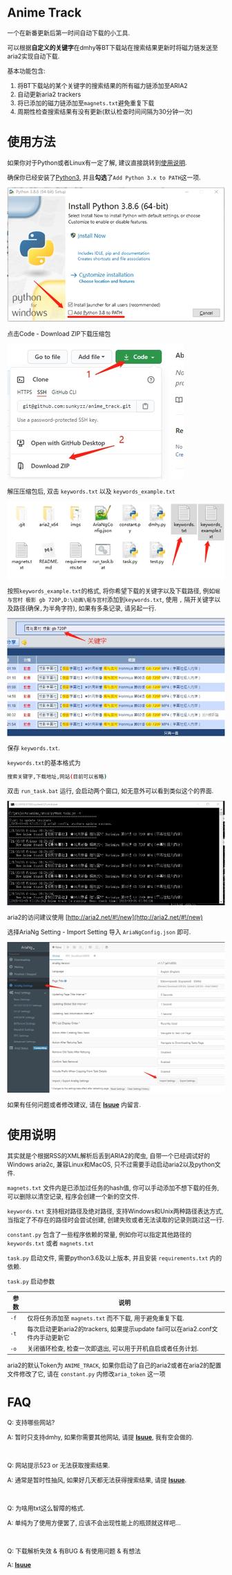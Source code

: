 # Anime Track

一个在新番更新后第一时间自动下载的小工具.

可以根据**自定义的关键字**在dmhy等BT下载站在搜索结果更新时将磁力链发送至aria2实现自动下载.

基本功能包含:

1. 将BT下载站的某个关键字的搜索结果的所有磁力链添加至ARIA2
2. 自动更新aria2 trackers
3. 将已添加的磁力链添加至`magnets.txt`避免重复下载
4. 周期性检查搜索结果有没有更新(默认检查时间间隔为30分钟一次)

# 使用方法

如果你对于Python或者Linux有一定了解, 建议直接跳转到[使用说明](#使用说明).

确保你已经安装了[Python3](https://www.python.org/ftp/python/3.8.6/python-3.8.6-amd64.exe), 并且**勾选**了`Add Python 3.x to PATH`这一项.

![](imgs/instruction-2.jpg)

点击Code - Download ZIP下载压缩包

![](imgs/instruction-1.jpg)

解压压缩包后, 双击 `keywords.txt` 以及 `keywords_example.txt`

![](imgs/instruction-3.jpg)

按照`keywords_example.txt`的格式, 将你希望下载的关键字以及下载路径, 例如`堀与宫村 极影 gb 720P,D:\动画\堀与宫村`添加到`keywords.txt`, 使用 `,` 隔开关键字以及路径(确保`,`为半角字符), 如果有多条记录, 请另起一行.

![](imgs/instruction-4.jpg)

保存 `keywords.txt`.

`keywords.txt`的基本格式为

```bash
搜索关键字,下载地址,网站(目前可以省略)
```

双击 `run_task.bat` 运行, 会启动两个窗口, 如无意外可以看到类似这个的界面.

![](imgs/instruction-6.jpg)

aria2的访问建议使用 [http://aria2.net/#!/new](http://aria2.net/#!/new)

选择AriaNg Setting - Import Setting 导入 `AriaNgConfig.json` 即可.

![](imgs/instruction-7.jpg)

如果有任何问题或者修改建议, 请在 [**Isuue**](https://github.com/sunkyzz/anime_track/issues/new) 内留言.

# 使用说明

其实就是个根据RSS的XML解析后丢到ARIA2的爬虫, 自带一个已经调试好的Windows aria2c, 兼容Linux和MacOS, 只不过需要手动启动aria2以及python文件.

`magnets.txt` 文件内是已添加过任务的hash值, 你可以手动添加不想下载的任务, 可以删除以清空记录, 程序会创建一个新的空文件.

`keywords.txt` 支持相对路径及绝对路径, 支持Windows和Unix两种路径表达方式, 当指定了不存在的路径时会尝试创建, 创建失败或者无法读取的记录则跳过这一行.

`constant.py` 包含了一些程序依赖的常量, 例如你可以指定其他路径的 `keywords.txt` 或者 `magnets.txt`

`task.py` 启动文件, 需要python3.6及以上版本, 并且安装 `requirements.txt` 内的依赖.

`task.py` 启动参数

| 参数 | 说明                                                                             |
| ---- | -------------------------------------------------------------------------------- |
| `-f` | 仅将任务添加至 `magnets.txt` 而不下载, 用于避免重复下载.                         |
| `-t` | 每次启动更新aria2的trackers, 如果提示update fail可以在aria2.conf文件内手动更新它 |
| `-o` | 关闭循环检查, 检查一次即退出, 可以用于开机自启或者任务计划.                                                     |

aria2的默认Token为 `ANIME_TRACK`, 如果你启动了自己的aria2或者在aria2的配置文件修改了它, 请在 `constant.py` 内修改`aria_token` 这一项

# FAQ

Q: 支持哪些网站?

A: 暂时只支持dmhy, 如果你需要其他网站, 请提 [**Isuue**](https://github.com/sunkyzz/anime_track/issues/new), 我有空会做的.

<br>

Q: 网站提示523 or 无法获取搜索结果.

A: 通常是暂时性抽风, 如果好几天都无法获得搜索结果, 请提 [**Isuue**](https://github.com/sunkyzz/anime_track/issues/new).

<br>

Q: 为啥用txt这么智障的格式.

A: 单纯为了使用方便罢了, 应该不会出现性能上的瓶颈就这样吧...

<br>

Q: 下载解析失效 & 有BUG & 有使用问题 & 有想法

A: [**Isuue**](https://github.com/sunkyzz/anime_track/issues/new)